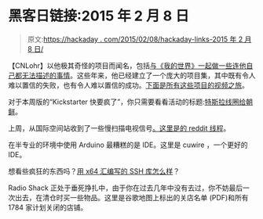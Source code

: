 # 黑客日链接:2015 年 2 月 8 日

> 原文:[https://hackaday . com/2015/02/08/hackaday-links-2015 年 2 月 8 日/](https://hackaday.com/2015/02/08/hackaday-links-february-8-2015/)

【CNLohr】以他极其奇怪的项目而闻名，包括[与《我的世界》一起做一些连他自己都无法描述的事情](http://hackaday.com/2013/02/18/cnlohrs-microscope-slide-linux-avr-minecraft-thing/)。这些年来，他已经建立了一个庞大的项目集，其中既有令人难以置信的失败，也有令人难以置信的成功。[下面是所有这些项目的视频之旅](https://www.youtube.com/watch?v=cJF5Q9F8tm0)。

对于本周版的“Kickstarter 快要疯了”，你只需要看看活动的标题:[特斯拉线圈给朝鲜](https://www.kickstarter.com/projects/654955049/tesla-coils-for-north-korea)。

上周，从国际空间站收到了一些慢扫描电视信号[。这里是](http://imgur.com/gallery/YMKl8)[的 reddit 线程](http://www.reddit.com/r/RTLSDR/comments/2uibm1/i_received_these_images_from_the_iss_on_145800mhz/)。

在半专业的环境中使用 Arduino 最糟糕的是 IDE。这里是 cuwire ，一个更好的 IDE。

想看些疯狂的东西吗？[用 x64 汇编写的 SSH 库怎么样](https://2ton.com.au/HeavyThing)？

Radio Shack 正处于垂死挣扎中，由于你在过去几年中没有去过，你不妨最后一次出去，在清仓时买一些物品。这里是谷歌地图上标出的关店名单 (PDF)和所有 1784 家计划关闭的店铺。